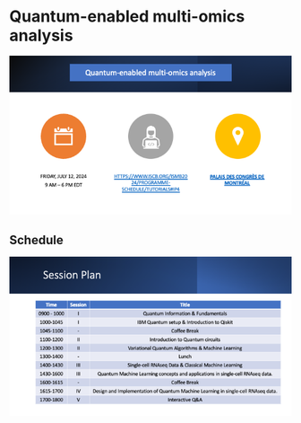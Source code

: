 # Quantum-enabled multi-omics analysis

[![QMLOmics][QMLOmics]](#)

## Schedule

[![Schedule][Schedule]](#)


<!-- MARKDOWN LINKS & IMAGES -->

[QMLOmics]: images/QMLomics_tutorial.png
[Schedule]: images/Schedule_tutorial.png
